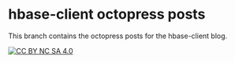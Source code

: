hbase-client octopress posts
============

This branch contains the octopress posts for the hbase-client blog.

[![CC BY NC SA 4.0](http://i.creativecommons.org/l/by-nc-sa/4.0/88x31.png)](https://github.com/TheTribe/hbase-client/blob/octopress-posts/LICENSE.md)